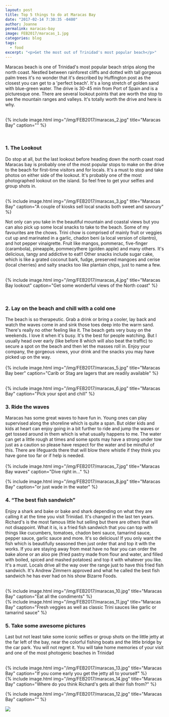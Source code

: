 ```yaml
---
layout: post
title: Top 5 things to do at Maracas Bay
date: "2017-02-14 7:30:35 -0400"
author: Joanne
permalink: maracas-bay
image: FEB2017/maracas_1.jpg
categories: blog
tags:
  - food
excerpt: "<p>Get the most out of Trinidad's most popular beach</p>"
---
```


Maracas beach is one of Trinidad's most popular beach strips along the north coast. Nestled between rainforest cliffs and dotted with tall gorgeous palm trees it's no wonder that it's described by Huffington post as the closest you can get to a 'perfect beach'.  It's a long stretch of golden sand with blue-green water. The drive is 30-45 min from Port of Spain and is a picturesque one. There are several lookout points that are worth the stop to see the mountain ranges and valleys.  It's totally worth the drive and here is why.
<br>
<br>

{% include image.html
            img="/img/FEB2017/maracas_2.jpg"
            title="Maracas Bay"
            caption="" %}

<br>

### 1. The Lookout
Do stop at all, but the last lookout before heading down the north coast road Maracas bay is probably one of the  most popular stops to make on the drive to the beach for first-time visitors and for locals. It's a must to stop and take photos on either side of the lookout.  It's probably one of the most photographed lookout on the island.  So feel free to get your selfies and group shots in.

<br>
{% include image.html
            img="/img/FEB2017/maracas_3.jpg"
            title="Maracas Bay"
            caption="A couple of kiosks sell local snacks both sweet and savoury" %}

Not only can you take in the beautiful mountain and coastal views but you can also pick up some local snacks to take to the beach.  Some of my favourites are the chows. Trini chow is comprised of mainly fruit or veggies cut up and marinated in a garlic, chadon beni (a local version of cilantro), and hot pepper vinaigrette. Fruit like mangos, pommerac, five-finger (carambola), pineapple, pommecythere (golden apple) and many others.  It's delicious, tangy and addictive to eat!! Other snacks include sugar cake, which is like a grated coconut bark, fudge, preserved mangoes and cerise (local cherries) and salty snacks too like plantain chips, just to name a few.
<br>
<br>

{% include image.html
            img="/img/FEB2017/maracas_4.jpg"
            title="Maracas Bay lookout"
            caption="Get some wonderful views of the North coast" %}

<br>

### 2. Lay on the beach and chill with a cold one
The beach is so therapeutic. Grab a drink or bring a cooler, lay back and watch the waves come in and sink those toes deep into the warm sand. There's really no other feeling like it.  The beach gets very busy on the weekends.  I love it when it's busy. It's the best for people watching.  But I usually head over early (like before 8 which will also beat the traffic) to secure a spot on the beach and then let the masses roll in. Enjoy your company, the gorgeous views, your drink and the snacks you may have picked up on the way.
<br>
<br>
{% include image.html
            img="/img/FEB2017/maracas_5.jpg"
            title="Maracas Bay beer"
            caption="Carib or Stag are lagers that are readily available" %}

<br>
{% include image.html
            img="/img/FEB2017/maracas_6.jpg"
            title="Maracas Bay"
            caption="Pick your spot and chill" %}

<br>

### 3. Ride the waves
Maracas has some great waves to have fun in.  Young ones can play supervised along the shoreline which is quite a span.  But older kids and kids at heart can enjoy going in a bit further to ride and jump the waves or get tossed around in them which is what usually happens to me.  The water can get a little rough at times and some spots may have a strong under tow just as a caution so please have respect for the water and be mindful of this.   There are lifeguards there that will blow there whistle if they think you have gone too far or if help is needed.
<br>
<br>
{% include image.html
            img="/img/FEB2017/maracas_7.jpg"
            title="Maracas Bay waves"
            caption="Dive right in..." %}
<br>

{% include image.html
            img="/img/FEB2017/maracas_8.jpg"
            title="Maracas Bay"
            caption="or just wade in the water" %}
<br>

### 4. &ldquo;The best fish sandwich&rdquo;                   
Enjoy a shark and bake or bake and shark depending on what they are calling it at the time you visit Trinidad. It's changed in the last ten years. Richard's is the most famous little hut  selling but there are others that will not disappoint.  What it is, is a fried fish sandwich that you can top with things like cucumbers, tomatoes, chadon beni sauce, tamarind sauce, pepper sauce, garlic sauce and more. It's so delicious! If you only want the fish which is beautifully seasoned then just order that and top it with the works.  If you are staying away from meat have no fear you can order the bake alone or an aloo pie (fried pastry made from flour and water, and filled with boiled, spiced and mashed potatoes) and top it with whatever you like. It's a must. Locals drive all the way over the range just to have this fried fish sandwich. It's Andrew  Zimmern approved and what he called the best fish sandwich he has ever had on his show Bizarre Foods.  
<br>

{% include image.html
            img="/img/FEB2017/maracas_10.jpg"
            title="Maracas Bay"
            caption="Eat all the condiments" %}
<br>
{% include image.html
            img="/img/FEB2017/maracas_11.jpg"
            title="Maracas Bay"
            caption="Fresh veggies as well as classic Trini sauces like garlic or tamarind sauce" %}
<br>

### 5. Take some awesome pictures
Last but not least take some iconic selfies or group shots on the little jetty at the far left of the bay, near the colorful fishing boats and the little bridge by the car park.  You will not regret it.  You will take home memories of your visit and one of the most photogenic beaches in Trinidad     
<br>

{% include image.html
            img="/img/FEB2017/maracas_13.jpg"
            title="Maracas Bay"
            caption="If you come early you get the jetty all to yourself" %}
<br>
{% include image.html
            img="/img/FEB2017/maracas_14.jpg"
            title="Maracas Bay"
            caption="Where do you think Richard's gets all their fish from?" %}
<br>

{% include image.html
            img="/img/FEB2017/maracas_12.jpg"
            title="Maracas Bay"
            caption="" %}
<br>

<p class="apple__news__logo"><a href="https://apple.news/TKVtoVhGUQSuiufA4bqI-gg"><img src="{{ basesite.url }}/img/apple_news.svg" /></a></p>
